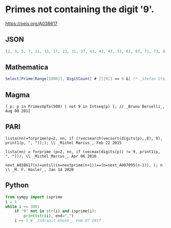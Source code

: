 # Primes not containing the digit '9'\.
https://oeis.org/A038617
## JSON
```JSON
[2, 3, 5, 7, 11, 13, 17, 23, 31, 37, 41, 43, 47, 53, 61, 67, 71, 73, 83, 101, 103, 107, 113, 127, 131, 137, 151, 157, 163, 167, 173, 181, 211, 223, 227, 233, 241, 251, 257, 263, 271, 277, 281, 283, 307, 311, 313, 317, 331, 337, 347, 353, 367, 373, 383, 401, 421]
```
## Mathematica
```Mathematica
Select[Prime[Range[1000]], DigitCount[ # ][[9]] == 0 &] (* _Stefan Steinerberger_, May 20 2006 *)
```
## Magma
```Magma
[ p: p in PrimesUpTo(500) | not 9 in Intseq(p) ]; // _Bruno Berselli_, Aug 08 2011
```
## PARI
```PARI
lista(nn)=forprime(p=2, nn, if (!vecsearch(vecsort(digits(p),,8), 9), print1(p, ", "));); \\ _Michel Marcus_, Feb 22 2015
```
```PARI
lista(nn) = forprime (p=2, nn, if (vecmax(digits(p)) != 9, print1(p, ", "))); \\ _Michel Marcus_, Apr 06 2016
```
```PARI
next_A038617(n)=until((n=nextprime(n+1))==(n=next_A007095(n-1)), ); n \\ _M. F. Hasler_, Jan 14 2020
```
## Python
```Python
from sympy import isprime
i = 1
while i <= 300:
    if "9" not in str(i) and isprime(i):
        print(str(i), end=",")
    i += 1 # _Indranil Ghosh_, Feb 07 2017
```
